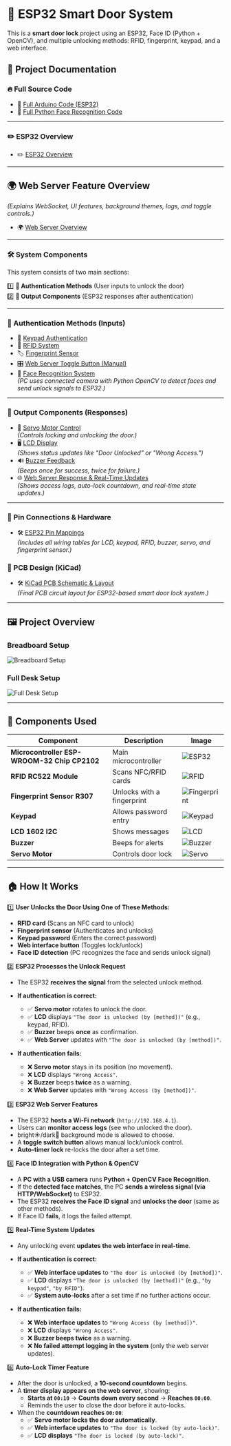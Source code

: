# 🚪 ESP32 Smart Door System
This is a **smart door lock** project using an ESP32, Face ID (Python + OpenCV), and multiple unlocking methods: RFID, fingerprint, keypad, and a web interface.
## 📂 Project Documentation

### 🔥 Full Source Code
- 🚀 [Full Arduino Code (ESP32)](Full_Arduino_Code.md)
- 📸 [Full Python Face Recognition Code](Full_Python_Face_Recognition_Code.md)
---
### ✏️ ESP32 Overview
- ✏️ [ESP32 Overview](ESP32%20Overview.md)
---
## 🌍 **Web Server Feature Overview**
*(Explains WebSocket, UI features, background themes, logs, and toggle controls.)*  
- 🌍 [Web Server Overview](docs/Web_Server.md)  
---
### 🛠️ System Components  
This system consists of two main sections:  

1️⃣ **🔑 Authentication Methods** (User inputs to unlock the door)  
2️⃣ **📢 Output Components** (ESP32 responses after authentication)  

---

### **🔑 Authentication Methods** (Inputs)
- 🔢 [Keypad Authentication](docs/Keypad.md)  
- 📡 [RFID System](docs/RFID.md)  
- 🏷️ [Fingerprint Sensor](docs/Fingerprint.md)  
- 🎛️ [Web Server Toggle Button (Manual)](docs/Web_Toggle.md)    
- 🤖 [Face Recognition System](docs/Face_Recognition.md)  
  *(PC uses connected camera with Python OpenCV to detect faces and send unlock signals to ESP32.)*  

---

### **📢 Output Components** (Responses)
- 🔄 [Servo Motor Control](docs/Servo_Motor.md)  
  *(Controls locking and unlocking the door.)*  
- 🖥️ [LCD Display](docs/LCD.md)  
  *(Shows status updates like "Door Unlocked" or "Wrong Access.")*  
- 🔊 [Buzzer Feedback](docs/Buzzer.md)  
  *(Beeps once for success, twice for failure.)*
- 🌐 [Web Server Response & Real-Time Updates](docs/Web_Server_Response.md)  
  *(Shows access logs, auto-lock countdown, and real-time state updates.)*  


---

### 📌 Pin Connections & Hardware
- 🛠️ [ESP32 Pin Mappings](ESP32_Pin_Mappings.md)  
  *(Includes all wiring tables for LCD, keypad, RFID, buzzer, servo, and fingerprint sensor.)*


### 🔌 PCB Design (KiCad)
- 🛠️ [KiCad PCB Schematic & Layout](docs/PCB_Design.md)  
  *(Final PCB circuit layout for ESP32-based smart door lock system.)*


---
## 🖼️ Project Overview

### Breadboard Setup
![Breadboard Setup](https://github.com/Hotsunlok/ESP32-smart-door-system/blob/9c6adecdadc2188d5d92d883d73e239462644fc8/EACBA9AD-779E-45AD-859F-B7F50C0F657A.jpg)

### Full Desk Setup
![Full Desk Setup](https://github.com/Hotsunlok/ESP32-smart-door-system/blob/504fe93a245971ee61a8f2bdae0d332685c17fb9/IMG_9987.jpg)

---

## 🔧 Components Used
| Component | Description | Image |
|-----------|------------|-------|
| **Microcontroller ESP-WROOM-32 Chip CP2102** | Main microcontroller | ![ESP32](https://github.com/Hotsunlok/ESP32-smart-door-system/blob/482a508ad48384088fca2f66ab7106a4a5123ace/IMG_8218.jpg) |
| **RFID RC522 Module** | Scans NFC/RFID cards | ![RFID](https://github.com/Hotsunlok/ESP32-smart-door-system/blob/c5b92e1e99c90cc05f0fa6ddd7725cabe4d1019b/IMG_8212.jpg) |
| **Fingerprint Sensor R307** | Unlocks with a fingerprint | ![Fingerprint](https://github.com/Hotsunlok/ESP32-smart-door-system/blob/421966717244247ce77089965ba3aca17e2ff172/IMG_8226.jpg) |
| **Keypad** | Allows password entry | ![Keypad](https://github.com/Hotsunlok/ESP32-smart-door-system/blob/4478092b2e4120dc1fb2c60b1cf059ac32181918/IMG_8211.jpg) |
| **LCD 1602 I2C** | Shows messages | ![LCD](https://github.com/Hotsunlok/ESP32-smart-door-system/blob/ad300b9bc206309a1d03f3c098b7372628aceaa9/IMG_8222.jpg) |
| **Buzzer** | Beeps for alerts | ![Buzzer](https://github.com/Hotsunlok/ESP32-smart-door-system/blob/68672755558138dd45b397e85a5573a357a4886c/IMG_8230.jpg) |
| **Servo Motor** | Controls door lock | ![Servo](https://github.com/Hotsunlok/ESP32-smart-door-system/blob/e0d2e725ebff193361b7f4becfa9c9968e0833a8/B7D6B00C-865B-4646-9274-3ECE02B5C609.jpg) |

---
## 🏠 How It Works

1️⃣ **User Unlocks the Door Using One of These Methods:**
   - **RFID card** (Scans an NFC card to unlock)
   - **Fingerprint sensor** (Authenticates and unlocks)
   - **Keypad password** (Enters the correct password)
   - **Web interface button** (Toggles lock/unlock)
   - **Face ID detection** (PC recognizes the face and sends unlock signal)

2️⃣ **ESP32 Processes the Unlock Request**
- The ESP32 **receives the signal** from the selected unlock method.
- **If authentication is correct:**
  - ✅ **Servo motor** rotates to unlock the door.
  - ✅ **LCD** displays `"The door is unlocked (by [method])"` (e.g., keypad, RFID).
  - ✅ **Buzzer** beeps **once** as confirmation.
  - ✅ **Web Server** updates with `"The door is unlocked (by [method])"`.

- **If authentication fails:**
  - ❌ **Servo motor** stays in its position (no movement).
  - ❌ **LCD** displays `"Wrong Access"`.
  - ❌ **Buzzer** beeps **twice** as a warning.
  - ❌ **Web Server** updates with `"Wrong Access (by [method])"`.


3️⃣ **ESP32 Web Server Features**
   - The ESP32 **hosts a Wi-Fi network** (`http://192.168.4.1`).
   - Users can **monitor access logs** (see who unlocked the door).
   - bright☀️/dark🌙 background mode is allowed to choose.
   - A **toggle switch button** allows manual lock/unlock control.
   - **Auto-timer lock** re-locks the door after a set time.

4️⃣ **Face ID Integration with Python & OpenCV**
   - A **PC with a USB camera** runs **Python + OpenCV Face Recognition**.
   - If the **detected face matches**, the PC **sends a wireless signal (via HTTP/WebSocket)** to ESP32.
   - The ESP32 **receives the Face ID signal** and **unlocks the door** (same as other methods).
   - If Face ID **fails**, it logs the failed attempt.

5️⃣ **Real-Time System Updates**
- Any unlocking event **updates the web interface in real-time**.
  
- **If authentication is correct:**
  - ✅ **Web interface updates** to `"The door is unlocked (by [method])"`.
  - ✅ **LCD** displays `"The door is unlocked (by [method])"` (e.g., `"by keypad"`, `"by RFID"`).
  - ✅ **System auto-locks** after a set time if no further actions occur.

- **If authentication fails:**
  - ❌ **Web interface updates** to `"Wrong Access (by [method])"`.
  - ❌ **LCD** displays `"Wrong Access"`.
  - ❌ **Buzzer beeps twice** as a warning.
  - ❌ **No failed attempt logging in the system** (only the web server updates).
 
6️⃣ **Auto-Lock Timer Feature**
- After the door is unlocked, a **10-second countdown** begins.
- A **timer display appears on the web server**, showing:
  - **Starts at `00:10`** → **Counts down every second** → **Reaches `00:00`**.
  - Reminds the user to close the door before it auto-locks.
- When the **countdown reaches `00:00`**:
  - ✅ **Servo motor locks the door automatically**.
  - ✅ **Web interface updates** to `"The door is locked (by auto-lock)"`.
  - ✅ **LCD displays** `"The door is locked (by auto-lock)"`.



